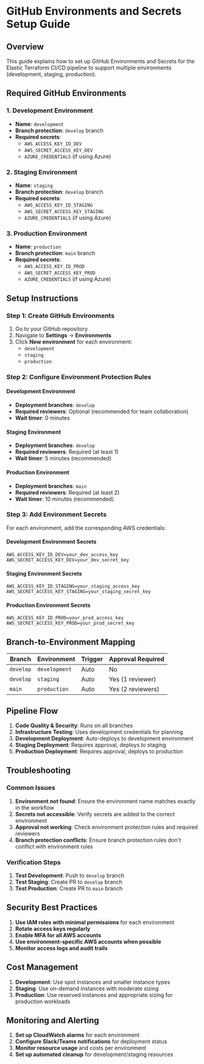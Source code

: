 # GitHub Environments and Secrets Setup Guide

## Overview
This guide explains how to set up GitHub Environments and Secrets for the Elastic Terraform CI/CD pipeline to support multiple environments (development, staging, production).

## Required GitHub Environments

### 1. Development Environment
- **Name**: `development`
- **Branch protection**: `develop` branch
- **Required secrets**:
  - `AWS_ACCESS_KEY_ID_DEV`
  - `AWS_SECRET_ACCESS_KEY_DEV`
  - `AZURE_CREDENTIALS` (if using Azure)

### 2. Staging Environment
- **Name**: `staging`
- **Branch protection**: `develop` branch
- **Required secrets**:
  - `AWS_ACCESS_KEY_ID_STAGING`
  - `AWS_SECRET_ACCESS_KEY_STAGING`
  - `AZURE_CREDENTIALS` (if using Azure)

### 3. Production Environment
- **Name**: `production`
- **Branch protection**: `main` branch
- **Required secrets**:
  - `AWS_ACCESS_KEY_ID_PROD`
  - `AWS_SECRET_ACCESS_KEY_PROD`
  - `AZURE_CREDENTIALS` (if using Azure)

## Setup Instructions

### Step 1: Create GitHub Environments

1. Go to your GitHub repository
2. Navigate to **Settings** → **Environments**
3. Click **New environment** for each environment:
   - `development`
   - `staging`
   - `production`

### Step 2: Configure Environment Protection Rules

#### Development Environment
- **Deployment branches**: `develop`
- **Required reviewers**: Optional (recommended for team collaboration)
- **Wait timer**: 0 minutes

#### Staging Environment
- **Deployment branches**: `develop`
- **Required reviewers**: Required (at least 1)
- **Wait timer**: 5 minutes (recommended)

#### Production Environment
- **Deployment branches**: `main`
- **Required reviewers**: Required (at least 2)
- **Wait timer**: 10 minutes (recommended)

### Step 3: Add Environment Secrets

For each environment, add the corresponding AWS credentials:

#### Development Environment Secrets
```
AWS_ACCESS_KEY_ID_DEV=your_dev_access_key
AWS_SECRET_ACCESS_KEY_DEV=your_dev_secret_key
```

#### Staging Environment Secrets
```
AWS_ACCESS_KEY_ID_STAGING=your_staging_access_key
AWS_SECRET_ACCESS_KEY_STAGING=your_staging_secret_key
```

#### Production Environment Secrets
```
AWS_ACCESS_KEY_ID_PROD=your_prod_access_key
AWS_SECRET_ACCESS_KEY_PROD=your_prod_secret_key
```

## Branch-to-Environment Mapping

| Branch | Environment | Trigger | Approval Required |
|--------|-------------|---------|-------------------|
| `develop` | `development` | Auto | No |
| `develop` | `staging` | Auto | Yes (1 reviewer) |
| `main` | `production` | Auto | Yes (2 reviewers) |

## Pipeline Flow

1. **Code Quality & Security**: Runs on all branches
2. **Infrastructure Testing**: Uses development credentials for planning
3. **Development Deployment**: Auto-deploys to development environment
4. **Staging Deployment**: Requires approval, deploys to staging
5. **Production Deployment**: Requires approval, deploys to production

## Troubleshooting

### Common Issues

1. **Environment not found**: Ensure the environment name matches exactly in the workflow
2. **Secrets not accessible**: Verify secrets are added to the correct environment
3. **Approval not working**: Check environment protection rules and required reviewers
4. **Branch protection conflicts**: Ensure branch protection rules don't conflict with environment rules

### Verification Steps

1. **Test Development**: Push to `develop` branch
2. **Test Staging**: Create PR to `develop` branch
3. **Test Production**: Create PR to `main` branch

## Security Best Practices

1. **Use IAM roles with minimal permissions** for each environment
2. **Rotate access keys regularly**
3. **Enable MFA for all AWS accounts**
4. **Use environment-specific AWS accounts when possible**
5. **Monitor access logs and audit trails**

## Cost Management

1. **Development**: Use spot instances and smaller instance types
2. **Staging**: Use on-demand instances with moderate sizing
3. **Production**: Use reserved instances and appropriate sizing for production workloads

## Monitoring and Alerting

1. **Set up CloudWatch alarms** for each environment
2. **Configure Slack/Teams notifications** for deployment status
3. **Monitor resource usage** and costs per environment
4. **Set up automated cleanup** for development/staging resources
